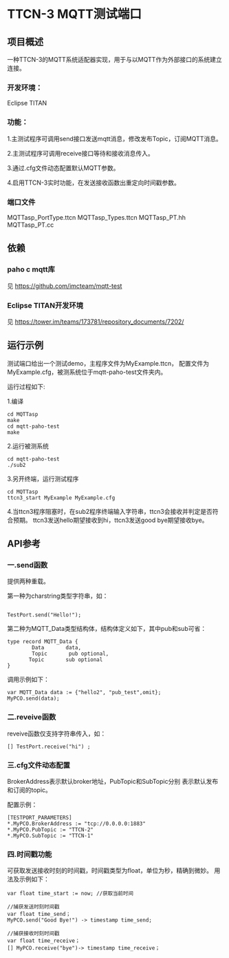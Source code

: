 #  TTCN-3 MQTT测试端口

## 项目概述

一种TTCN-3的MQTT系统适配器实现，用于与以MQTT作为外部接口的系统建立连接。

### 开发环境：

Eclipse TITAN

### 功能：

1.主测试程序可调用send接口发送mqtt消息，修改发布Topic，订阅MQTT消息。 

2.主测试程序可调用receive接口等待和接收消息传入。

3.通过.cfg文件动态配置默认MQTT参数。

4.启用TTCN-3实时功能，在发送接收函数出重定向时间戳参数。

### 端口文件

MQTTasp_PortType.ttcn    MQTTasp_Types.ttcn    MQTTasp_PT.hh    MQTTasp_PT.cc

## 依赖

### paho c mqtt库

见 https://github.com/imcteam/mqtt-test

### Eclipse TITAN开发环境

见 https://tower.im/teams/173781/repository_documents/7202/

## 运行示例

测试端口给出一个测试demo，主程序文件为MyExample.ttcn，
配置文件为MyExample.cfg，被测系统位于mqtt-paho-test文件夹内。

运行过程如下:

1.编译

```
cd MQTTasp
make
cd mqtt-paho-test
make
```

2.运行被测系统

```
cd mqtt-paho-test
./sub2
```

3.另开终端，运行测试程序

```
cd MQTTasp
ttcn3_start MyExample MyExample.cfg
```

4.当ttcn3程序阻塞时，在sub2程序终端输入字符串，ttcn3会接收并判定是否符合预期。
ttcn3发送hello期望接收到hi，ttcn3发送good bye期望接收bye。

## API参考

### 一.send函数
提供两种重载。

第一种为charstring类型字符串，如：

```

TestPort.send("Hello!");

```

第二种为MQTT_Data类型结构体，结构体定义如下，其中pub和sub可省：

```
type record MQTT_Data { 
	    Data       data,
	    Topic       pub optional,
       Topic       sub optional
}
```

调用示例如下：
 ```
var MQTT_Data data := {"hello2", "pub_test",omit};
MyPCO.send(data);
```

### 二.reveive函数
reveive函数仅支持字符串传入，如：
```
[] TestPort.receive("hi") ;
```

### 三.cfg文件动态配置

BrokerAddress表示默认broker地址，PubTopic和SubTopic分别
表示默认发布和订阅的topic。

配置示例：
```
[TESTPORT_PARAMETERS]
*.MyPCO.BrokerAddress := "tcp://0.0.0.0:1883"
*.MyPCO.PubTopic := "TTCN-2"
*.MyPCO.SubTopic := "TTCN-1"
```

### 四.时间戳功能

可获取发送接收时刻的时间戳，时间戳类型为float，单位为秒，精确到微妙。
用法及示例如下：

```
var float time_start := now; //获取当前时间

//捕获发送时刻时间戳
var float time_send；
MyPCO.send("Good Bye!") -> timestamp time_send;

//捕获接收时刻时间戳
var float time_receive；
[] MyPCO.receive("bye")-> timestamp time_receive；
```


